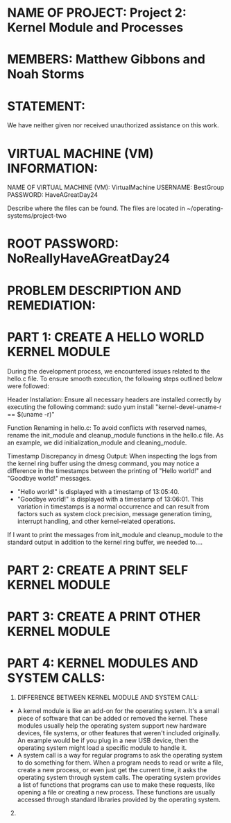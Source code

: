 NAME OF PROJECT: Project 2: Kernel Module and Processes
================

MEMBERS: Matthew Gibbons and Noah Storms
========

STATEMENT:
==========
We have neither given nor received unauthorized assistance on this work.

VIRTUAL MACHINE (VM) INFORMATION:
=================================
NAME OF VIRTUAL MACHINE (VM): VirtualMachine
USERNAME: BestGroup
PASSWORD: HaveAGreatDay24

Describe where the files can be found.
The files are located in ~/operating-systems/project-two

ROOT PASSWORD: NoReallyHaveAGreatDay24
==============

PROBLEM DESCRIPTION AND REMEDIATION:
====================================
PART 1: CREATE A HELLO WORLD KERNEL MODULE
==========================================
During the development process, we encountered issues related to the hello.c file. To ensure smooth execution, the following steps outlined below were followed:

Header Installation:
Ensure all necessary headers are installed correctly by executing the following command:
sudo yum install "kernel-devel-uname-r == $(uname -r)"

Function Renaming in hello.c:
To avoid conflicts with reserved names, rename the init_module and cleanup_module functions in the hello.c file. As an example, we did initialization_module and cleaning_module.

Timestamp Discrepancy in dmesg Output:
When inspecting the logs from the kernel ring buffer using the dmesg command, you may notice a difference in the timestamps between the printing of "Hello world!" and "Goodbye world!" messages.
- "Hello world!" is displayed with a timestamp of 13:05:40.
- "Goodbye world!" is displayed with a timestamp of 13:06:01.
This variation in timestamps is a normal occurrence and can result from factors such as system clock precision, message generation timing, interrupt handling, and other kernel-related operations.

If I want to print the messages from init_module and cleanup_module to the standard output in addition to the kernel ring buffer, we needed to....

PART 2: CREATE A PRINT SELF KERNEL MODULE 
=========================================

PART 3: CREATE A PRINT OTHER KERNEL MODULE
==========================================

PART 4: KERNEL MODULES AND SYSTEM CALLS:
========================================
1. DIFFERENCE BETWEEN KERNEL MODULE AND SYSTEM CALL:
- A kernel module is like an add-on for the operating system. It's a small piece of software that can be added or removed the kernel. These modules usually help the operating system support new hardware devices, file systems, or other features that weren't included originally. An example would be if you plug in a new USB device, then the operating system might load a specific module to handle it.
- A system call is a way for regular programs to ask the operating system to do something for them. When a program needs to read or write a file, create a new process, or even just get the current time, it asks the operating system through system calls. The operating system provides a list of functions that programs can use to make these requests, like opening a file or creating a new process. These functions are usually accessed through standard libraries provided by the operating system.

2. 
